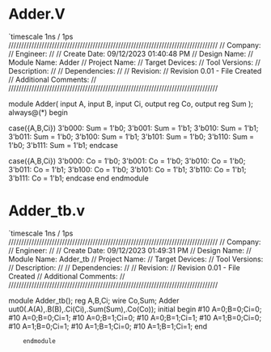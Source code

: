# Adder.V 
`timescale 1ns / 1ps
//////////////////////////////////////////////////////////////////////////////////
// Company: 
// Engineer: 
// 
// Create Date: 09/12/2023 01:40:48 PM
// Design Name: 
// Module Name: Adder
// Project Name: 
// Target Devices: 
// Tool Versions: 
// Description: 
// 
// Dependencies: 
// 
// Revision:
// Revision 0.01 - File Created
// Additional Comments:
// 
//////////////////////////////////////////////////////////////////////////////////


module Adder(
    input A,
    input B,
    input Ci,
    output reg Co,
    output reg Sum
    );
    always@(*)
   begin 
   
   case({A,B,Ci})
    3'b000:  Sum = 1'b0;
    3'b001:  Sum = 1'b1;
    3'b010: Sum = 1'b1;
    3'b011: Sum = 1'b0;
    3'b100:  Sum = 1'b1;
    3'b101: Sum = 1'b0;
    3'b110:  Sum = 1'b0;
    3'b111: Sum = 1'b1;
    endcase
    
   case({A,B,Ci})
    3'b000:  Co = 1'b0;
    3'b001:  Co = 1'b0;
    3'b010: Co = 1'b0;
    3'b011: Co = 1'b1;
    3'b100:  Co = 1'b0;
    3'b101: Co = 1'b1;
    3'b110:  Co = 1'b1;
    3'b111: Co = 1'b1;
    endcase
   end
endmodule
# Adder_tb.v
`timescale 1ns / 1ps
//////////////////////////////////////////////////////////////////////////////////
// Company: 
// Engineer: 
// 
// Create Date: 09/12/2023 01:49:31 PM
// Design Name: 
// Module Name: Adder_tb
// Project Name: 
// Target Devices: 
// Tool Versions: 
// Description: 
// 
// Dependencies: 
// 
// Revision:
// Revision 0.01 - File Created
// Additional Comments:
// 
//////////////////////////////////////////////////////////////////////////////////


module Adder_tb();
    reg A,B,Ci;
    wire Co,Sum;
    Adder uut0(.A(A),.B(B),.Ci(Ci),.Sum(Sum),.Co(Co));
    initial begin
        #10
        A=0;B=0;Ci=0;
        #10
        A=0;B=0;Ci=1;
        #10
        A=0;B=1;Ci=0;
        #10
        A=0;B=1;Ci=1;
        #10
        A=1;B=0;Ci=0;
        #10
        A=1;B=0;Ci=1;
        #10
        A=1;B=1;Ci=0;
        #10
        A=1;B=1;Ci=1;
        end
        
        endmodule
   
